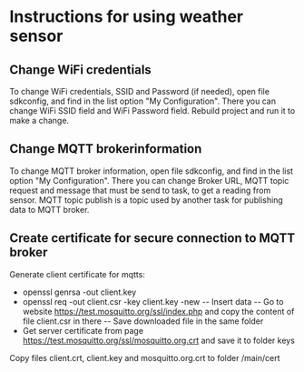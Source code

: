 # Instructions for using weather sensor

## Change WiFi credentials
To change WiFi credentials, SSID and Password (if needed), open file sdkconfig, and find in the list option "My Configuration".
There you can change WiFi SSID field and WiFi Password field. Rebuild project and run it to make a change.<br>

## Change MQTT brokerinformation
To change MQTT broker information, open file sdkconfig, and find in the list option "My Configuration". 
There you can change Broker URL, MQTT topic request and message that must be send to task, to get a reading from sensor.
MQTT topic publish is a topic used by another task for publishing data to MQTT broker.

## Create certificate for secure connection to MQTT broker
Generate client certificate for mqtts:
- openssl genrsa -out client.key
- openssl req -out client.csr -key client.key -new
-- Insert data
-- Go to website https://test.mosquitto.org/ssl/index.php and copy the content of file client.csr in there
-- Save downloaded file in the same folder
- Get server certificate from page https://test.mosquitto.org/ssl/mosquitto.org.crt and save it to folder keys

Copy files client.crt, client.key and mosquitto.org.crt to folder /main/cert